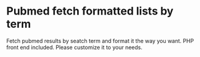 # Pubmed fetch formatted lists by term
 Fetch pubmed results by seatch term and format it the way you want. PHP front end included. Please customize it to your needs.
